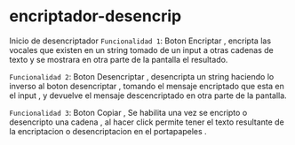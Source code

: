 # encriptador-desencrip
Inicio de desencriptador
`Funcionalidad 1`: Boton Encriptar , encripta las vocales que existen en un string tomado de un input  a otras cadenas de texto y se mostrara en otra parte de la pantalla el resultado.

`Funcionalidad 2`: Boton Desencriptar , desencripta un string haciendo lo inverso al boton desencriptar , tomando el mensaje encriptado que esta en el input , y devuelve el mensaje descencriptado en otra parte de la pantalla.

`Funcionalidad 3`: Boton Copiar , Se habilita una vez se encripto o desencripto una cadena , al hacer click permite tener el texto resultante de la encriptacion o desencriptacion en el portapapeles .